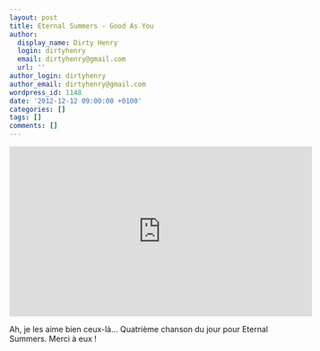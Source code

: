 ```yaml
---
layout: post
title: Eternal Summers - Good As You
author:
  display_name: Dirty Henry
  login: dirtyhenry
  email: dirtyhenry@gmail.com
  url: ''
author_login: dirtyhenry
author_email: dirtyhenry@gmail.com
wordpress_id: 1148
date: '2012-12-12 09:00:00 +0100'
categories: []
tags: []
comments: []
---
```

<iframe width="540" height="304" src="http://www.youtube.com/embed/dtp6jj31WLg" frameborder="0" allowfullscreen></iframe>

Ah, je les aime bien ceux-là... Quatrième chanson du jour pour Eternal Summers. Merci à eux !
